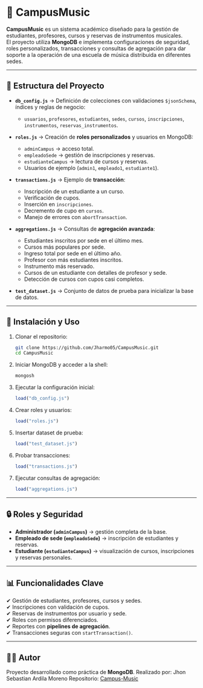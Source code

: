 # 🎵 CampusMusic

**CampusMusic** es un sistema académico diseñado para la gestión de estudiantes, profesores, cursos y reservas de instrumentos musicales.  
El proyecto utiliza **MongoDB** e implementa configuraciones de seguridad, roles personalizados, transacciones y consultas de agregación para dar soporte a la operación de una escuela de música distribuida en diferentes sedes.  

---

## 📂 Estructura del Proyecto

- **`db_config.js`** → Definición de colecciones con validaciones `$jsonSchema`, índices y reglas de negocio:
  - `usuarios`, `profesores`, `estudiantes`, `sedes`, `cursos`, `inscripciones`, `instrumentos`, `reservas_instrumentos`.

- **`roles.js`** → Creación de **roles personalizados** y usuarios en MongoDB:
  - `adminCampus` → acceso total.
  - `empleadoSede` → gestión de inscripciones y reservas.
  - `estudianteCampus` → lectura de cursos y reservas.
  - Usuarios de ejemplo (`admin1`, `empleado1`, `estudiante1`).

- **`transactions.js`** → Ejemplo de **transacción**:
  - Inscripción de un estudiante a un curso.
  - Verificación de cupos.
  - Inserción en `inscripciones`.
  - Decremento de cupo en `cursos`.
  - Manejo de errores con `abortTransaction`.

- **`aggregations.js`** → Consultas de **agregación avanzada**:
  - Estudiantes inscritos por sede en el último mes.
  - Cursos más populares por sede.
  - Ingreso total por sede en el último año.
  - Profesor con más estudiantes inscritos.
  - Instrumento más reservado.
  - Cursos de un estudiante con detalles de profesor y sede.
  - Detección de cursos con cupos casi completos.

- **`test_dataset.js`** → Conjunto de datos de prueba para inicializar la base de datos.  

---

## 🚀 Instalación y Uso

1. Clonar el repositorio:
   ```bash
   git clone https://github.com/Jharmo05/CampusMusic.git
   cd CampusMusic
   ```

2. Iniciar MongoDB y acceder a la shell:
   ```bash
   mongosh
   ```

3. Ejecutar la configuración inicial:
   ```javascript
   load("db_config.js")
   ```

4. Crear roles y usuarios:
   ```javascript
   load("roles.js")
   ```

5. Insertar dataset de prueba:
   ```javascript
   load("test_dataset.js")
   ```

6. Probar transacciones:
   ```javascript
   load("transactions.js")
   ```

7. Ejecutar consultas de agregación:
   ```javascript
   load("aggregations.js")
   ```

---

## 🔒 Roles y Seguridad

- **Administrador (`adminCampus`)** → gestión completa de la base.  
- **Empleado de sede (`empleadoSede`)** → inscripción de estudiantes y reservas.  
- **Estudiante (`estudianteCampus`)** → visualización de cursos, inscripciones y reservas personales.  

---

## 📊 Funcionalidades Clave

✔ Gestión de estudiantes, profesores, cursos y sedes.  
✔ Inscripciones con validación de cupos.  
✔ Reservas de instrumentos por usuario y sede.  
✔ Roles con permisos diferenciados.  
✔ Reportes con **pipelines de agregación**.  
✔ Transacciones seguras con `startTransaction()`.  

---

## 👨‍💻 Autor

Proyecto desarrollado como práctica de **MongoDB**. 
Realizado por: Jhon Sebastian Ardila Moreno 
Repositorio: [Campus-Music](https://github.com/Jharmo05/Campus_music)  
